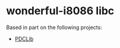 # wonderful-i8086 libc

Based in part on the following projects:

* [PDCLib](https://github.com/DevSolar/pdclib)
